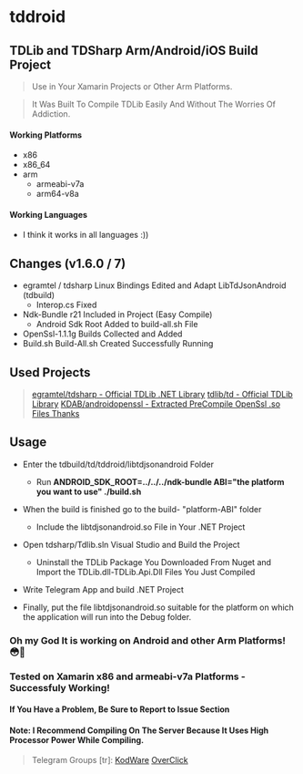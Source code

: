 # tddroid
## TDLib and TDSharp Arm/Android/iOS  Build Project

> Use in Your Xamarin Projects or Other Arm Platforms.

> It Was Built To Compile TDLib Easily And Without The Worries Of Addiction.

#### Working Platforms
- x86
- x86_64
- arm
  - armeabi-v7a
  - arm64-v8a
  
#### Working Languages
 - I think it works in all languages :))


## Changes (v1.6.0 / 7)
- egramtel / tdsharp Linux Bindings Edited and Adapt LibTdJsonAndroid (tdbuild)
  - Interop.cs Fixed
- Ndk-Bundle r21 Included in Project (Easy Compile)
  - Android Sdk Root Added to build-all.sh File
- OpenSsl-1.1.1g Builds Collected and Added
- Build.sh Build-All.sh Created Successfully Running
## Used Projects
> [egramtel/tdsharp - Official TDLib .NET Library](https://github.com/egramtel/tdsharp)
> [tdlib/td - Official TDLib Library](https://github.com/tdlib/td)
> [KDAB/androidopenssl - Extracted PreCompile OpenSsl .so Files Thanks](https://github.com/KDAB/android_openssl)

## Usage

- Enter the tdbuild/td/tddroid/libtdjsonandroid Folder
  - Run **ANDROID_SDK_ROOT=../../../ndk-bundle ABI="the platform you want to use" ./build.sh**

- When the build is finished go to the build- "platform-ABI" folder
  - Include the libtdjsonandroid.so File in Your .NET Project

- Open tdsharp/Tdlib.sln Visual Studio and Build the Project
  - Uninstall the TDLib Package You Downloaded From Nuget and Import the TDLib.dll-TDLib.Api.Dll Files You Just Compiled

- Write Telegram App and build .NET Project

- Finally, put the file libtdjsonandroid.so suitable for the platform on which the application will run into the Debug folder.

### Oh my God It is working on Android and other Arm Platforms! 😳🙂
### Tested on Xamarin x86 and armeabi-v7a Platforms - Successfuly Working!

#### If You Have a Problem, Be Sure to Report to Issue Section
#### Note: I Recommend Compiling On The Server Because It Uses High Processor Power While Compiling.

> Telegram Groups [tr]: [KodWare](https://t.me/kodware) [OverClick](https://t.me/overclickofficial) 
